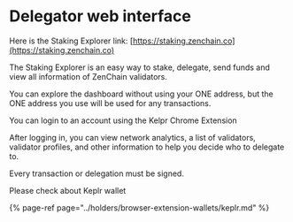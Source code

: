 # Delegator web interface

Here is the Staking Explorer link:  [https://staking.zenchain.co](https://staking.zenchain.co)

The Staking Explorer is an easy way to stake, delegate, send funds and view all information of ZenChain validators.

You can explore the dashboard without using your ONE address, but the ONE address you use will be used for any transactions. 

You can login to an account using the Kelpr Chrome Extension

After logging in, you can view network analytics, a list of validators, validator profiles, and other information to help you decide who to delegate to.

Every transaction or delegation must be signed. 

Please check about Keplr wallet

{% page-ref page="../holders/browser-extension-wallets/keplr.md" %}



